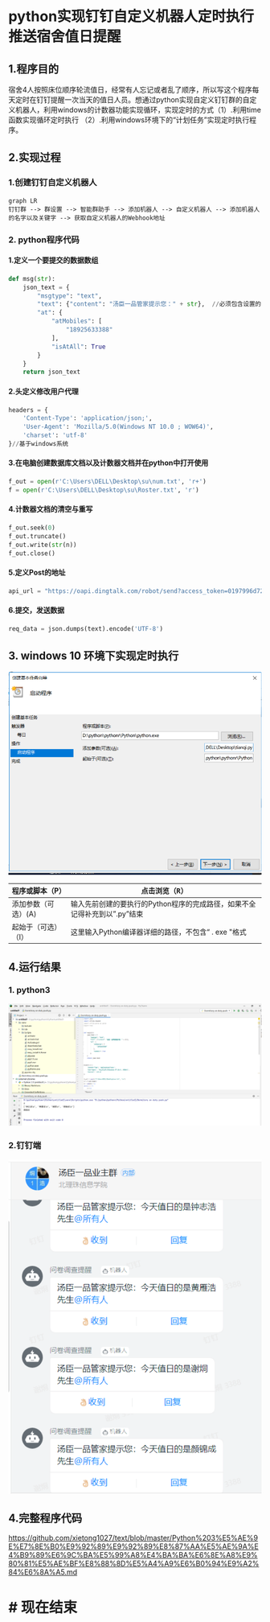 # python实现钉钉自定义机器人定时执行推送宿舍值日提醒

## 1.程序目的

​		宿舍4人按照床位顺序轮流值日，经常有人忘记或者乱了顺序，所以写这个程序每天定时在钉钉提醒一次当天的值日人员。想通过python实现自定义钉钉群的自定义机器人，利用windows的计数器功能实现循环，实现定时的方式（1）.利用time函数实现循环定时执行 （2）.利用windows环境下的“计划任务”实现定时执行程序。

## 2.实现过程

### 1.创建钉钉自定义机器人

```mermaid
graph LR
钉钉群 --> 群设置 --> 智能群助手 --> 添加机器人 --> 自定义机器人 --> 添加机器人的名字以及关键字 --> 获取自定义机器人的Webhook地址
```

### 2. python程序代码

#### 1.定义一个要提交的数据数组

```python
def msg(str):
    json_text = {
        "msgtype": "text",
        "text": {"content": "汤臣一品管家提示您：" + str},  //必须包含设置的关键字
        "at": {
            "atMobiles": [
                "18925633388"
            ],
            "isAtAll": True  
        }
    }
    return json_text
```

#### 2.头定义修改用户代理

```python 
headers = {
    'Content-Type': 'application/json;',
    'User-Agent': 'Mozilla/5.0(Windows NT 10.0 ; WOW64)',
    'charset': 'utf-8'
}//基于windows系统
```

#### 3.在电脑创建数据库文档以及计数器文档并在python中打开使用

```python 
f_out = open(r'C:\Users\DELL\Desktop\su\num.txt', 'r+')
f = open(r'C:\Users\DELL\Desktop\su\Roster.txt', 'r')
```

#### 4.计数器文档的清空与重写

```python 
f_out.seek(0)
f_out.truncate()
f_out.write(str(n))
f_out.close()
```

####  5.定义Post的地址

```python
api_url = "https://oapi.dingtalk.com/robot/send?access_token=0197996d724f4e6324a016eefd91d29a20125baea97d5f479cc6feb4750f8ba9"//自定义机器人的Webhook地址
```

#### 6.提交，发送数据

```python
req_data = json.dumps(text).encode('UTF-8')
```

## 3. windows 10 环境下实现定时执行

![image](https://github.com/xietong1027/text/blob/master/windows%E5%AE%9A%E6%97%B6%E6%89%A7%E8%A1%8C.png)

| 程序或脚本（P）     | 点击<kbd>浏览（R）</kbd>                                     |
| ------------------- | ------------------------------------------------------------ |
| 添加参数（可选）(A) | 输入先前创建的要执行的Python程序的完成路径，如果不全记得补充到以”.py”结束 |
| 起始于（可选）（I） | 这里输入Python编译器详细的路径，不包含“ . exe "格式          |

## 4.运行结果

### 1. python3

![image](https://github.com/xietong1027/text/blob/master/2.png)

### 2.钉钉端

![image](https://github.com/xietong1027/text/blob/master/1.png)

## 4.完整程序代码

<https://github.com/xietong1027/text/blob/master/Python%203%E5%AE%9E%E7%8E%B0%E9%92%89%E9%92%89%E8%87%AA%E5%AE%9A%E4%B9%89%E6%9C%BA%E5%99%A8%E4%BA%BA%E6%8E%A8%E9%80%81%E5%AE%BF%E8%88%8D%E5%A4%A9%E6%B0%94%E9%A2%84%E6%8A%A5.md>


#  # 现在结束

